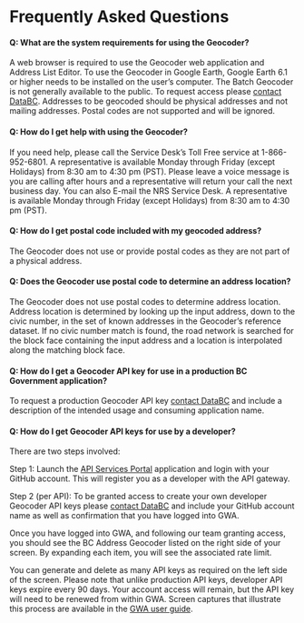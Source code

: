 # Frequently Asked Questions

#### Q: What are the system requirements for using the Geocoder?
A web browser is required to use the Geocoder web application and Address List Editor.
To use the Geocoder in Google Earth, Google Earth 6.1 or higher needs to be installed on the user’s computer.
The Batch Geocoder is not generally available to the public.  To request access please [contact DataBC](https://dpdd.atlassian.net/servicedesk/customer/portal/1/group/7/create/15).
Addresses to be geocoded should be physical addresses and not mailing addresses.
Postal codes are not supported and will be ignored.

#### Q: How do I get help with using the Geocoder?

If you need help, please call the Service Desk’s Toll Free service at 1-866-952-6801. A representative is available Monday through Friday (except Holidays) from 8:30 am to 4:30 pm (PST). Please leave a voice message is you are calling after hours and a representative will return your call the next business day. You can also E-mail the NRS Service Desk. A representative is available Monday through Friday (except Holidays) from 8:30 am to 4:30 pm (PST).

#### Q: How do I get postal code included with my geocoded address?

The Geocoder does not use or provide postal codes as they are not part of a physical address.

#### Q: Does the Geocoder use postal code to determine an address location?

The Geocoder does not use postal codes to determine address location. Address location is determined by looking up the input address, down to the civic number, in the set of known addresses in the Geocoder’s reference dataset. If no civic number match is found, the road network is searched for the block face containing the input address and a location is interpolated along the matching block face.

#### Q: How do I get a Geocoder API key for use in a production BC Government application?

To request a production Geocoder API key [contact DataBC](https://dpdd.atlassian.net/servicedesk/customer/portal/1/group/7/create/15) and include a description of the intended usage and consuming application name.

#### Q: How do I get Geocoder API keys for use by a developer?

There are two steps involved:

Step 1: 
Launch the [API Services Portal](https://api.gov.bc.ca/) application and login with your GitHub account. This will register you as a developer with the API gateway.

Step 2 (per API): 
To be granted access to create your own developer Geocoder API keys please [contact DataBC](https://dpdd.atlassian.net/servicedesk/customer/portal/1/group/7/create/15) and include your GitHub account name as well as confirmation that you have logged into GWA.

Once you have logged into GWA, and following our team granting access, you should see the BC Address Geocoder listed on the right side of your screen. By expanding each item, you will see the associated rate limit.

You can generate and delete as many API keys as required on the left side of the screen. Please note that unlike production API keys, developer API keys expire every 90 days. Your account access will remain, but the API key will need to be renewed from within GWA. Screen captures that illustrate this process are available in the [GWA user guide](https://github.com/bcgov/gwa/wiki/Developer-Guide).
